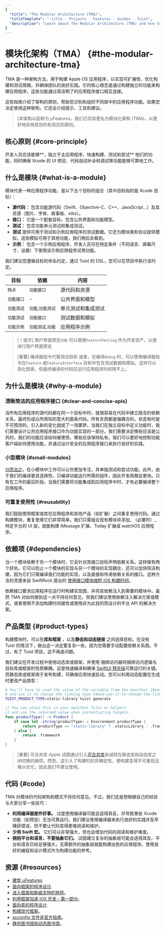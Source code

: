 ```yaml
---
{
  "title": "The Modular Architecture (TMA)",
  "titleTemplate": ":title · Projects · Features · Guides · Tuist",
  "description": "Learn about The Modular Architecture (TMA) and how to structure your projects using it."
}
---
```

# 模块化架构（TMA） {#the-modular-architecture-tma}

TMA 是一种架构方法，用于构建 Apple OS
应用程序，以实现可扩展性、优化构建和测试周期，并确保团队的良好实践。它的核心理念是通过构建独立的功能来构建应用程序，这些功能通过简洁明了的应用程序接口相互连接。

这些指南介绍了架构的原则，帮助您识别和组织不同层中的应用程序功能。如果您决定使用这种架构，它还会介绍提示、工具和建议。

> [本架构以前称为 µFeatures。我们已将其更名为模块化架构 (TMA)，以更好地反映其目的和背后的原则。

## 核心原则 {#core-principle}

开发人员应该能够**，独立于主应用程序，快速构建、测试和尝试** 他们的功能，同时确保 Xcode 的 UI 预览、代码自动补全和调试等功能能够可靠地工作。

## 什么是模块 {#what-is-a-module}

模块代表一种应用程序功能，是以下五个目标的组合（其中目标指的是 Xcode 目标）：

- **源代码：** 包含功能源代码（Swift、Objective-C、C++、JavaScript...）及其资源（图片、字体、故事板、xibs）。
- **接口：** 它是一个配套目标，包含公共界面和功能模型。
- **测试：** 包含功能单元测试和集成测试。
- **测试** 提供可用于测试和示例应用程序的测试数据。它还为模块类和协议提供模拟，这些模拟可用于其他功能，我们稍后会看到。
- **示例：** 包含一个示例应用程序，开发人员可在特定条件（不同语言、屏幕尺寸、设置）下使用该示例应用程序试用功能。

我们建议您遵循目标的命名约定，通过 Tuist 的 DSL，您可以在项目中执行该约定。

| 目标     | 依赖          | 内容        |
| ------ | ----------- | --------- |
| `特点`   | `功能接口`      | 源代码和资源    |
| `功能接口` | -           | 公共界面和模型   |
| `功能测试` | `功能`,`功能测试` | 单元测试和集成测试 |
| `功能测试` | `功能接口`      | 测试数据和模拟   |
| `功能示例` | `功能测试`,`功能` | 应用程序示例    |

> [！提示] 用户界面预览`功能` 可以使用`FeatureTesting` 作为开发资产，以便进行用户界面预览

> [重要] 编译器指令代替测试目标 或者，在编译`Debug` 时，可以使用编译器指令在`Feature` 或`FeatureInterface`
> 目标中包含测试数据和模拟。这样可以简化图表，但最终编译的代码在运行应用程序时却用不上。

## 为什么是模块 {#why-a-module}

### 清晰简洁的应用程序接口 {#clear-and-concise-apis}

当所有应用程序的源代码都在同一个目标中时，就很容易在代码中建立隐含的依赖关系，最终形成众所周知的意大利面条代码。所有东西都是强耦合的，状态有时是不可预测的，引入新的变化就成了一场噩梦。当我们在独立目标中定义功能时，我们需要设计公共应用程序接口作为功能实现的一部分。我们需要决定哪些应该是公共的，我们的功能应该如何被使用，哪些应该保持私有。我们可以更好地控制功能客户端如何使用功能，并通过设计安全的应用程序接口来执行良好的实践。

### 小型模块 {#small-modules}

[分而治之](https://en.wikipedia.org/wiki/Divide_and_conquer)。在小模块中工作可以让你更加专注，并单独测试和尝试功能。此外，由于我们的编译更具选择性，只编译功能运行所需的组件，因此开发周期会更快。只有在工作的最后阶段，当我们需要将功能集成到应用程序中时，才有必要编译整个应用程序。

### 可重复使用性 {#reusability}

我们鼓励使用框架或库在应用程序和其他产品（如扩展）之间重复使用代码。通过构建模块，重复使用它们非常简单。我们只需组合现有模块并添加_ （必要时）_ 特定平台的
UI 层，就能构建 iMessage 扩展、Today 扩展或 watchOS 应用程序。

## 依赖项 {#dependencies｝

当一个模块依赖于另一个模块时，它会针对其接口目标声明依赖关系。这样做有两个好处。它可以防止一个模块的实现与另一个模块的实现耦合，还可以加快简洁构建，因为它们只需编译我们功能的实现，以及直接和传递依赖关系的接口。这种方法的灵感来自
SwiftRock 提出的 [使用接口模块缩短 iOS
构建时间](https://swiftrocks.com/reducing-ios-build-times-by-using-interface-targets)。

依赖接口要求应用程序在运行时构建实现图，并将其依赖注入到需要的模块中。虽然 TMA
对如何做到这一点不持任何意见，但我们建议使用依赖注入解决方案或模式，或者使用不添加构建时间接性或使用非为此目的而设计的平台 API 的解决方案。

## 产品类型 {#product-types｝

构建模块时，可以在**库和框架** ，以及**静态和动态链接** 之间选择目标。在没有 Tuist
的情况下，做出这一决定要复杂一些，因为您需要手动配置依赖关系图。不过，有了 Tuist 项目，这不再是问题。

我们建议在开发过程中使用动态库或框架，并使用
<LocalizedLink href="/guides/features/projects/synthesized-files#bundle-accessors">捆绑访问器</LocalizedLink>将捆绑访问逻辑与目标库或框架的性质解耦。这是快速编译和确保
[SwiftUI
预览版](https://developer.apple.com/documentation/swiftui/previews-in-xcode)可靠运行的关键。而静态库或框架用于发布构建，可确保应用快速启动。您可以利用<LocalizedLink href="/guides/features/projects/dynamic-configuration#configuration-through-environment-variables">动态配置</LocalizedLink>在生成时更改产品类型：

```bash
# You'll have to read the value of the variable from the manifest {#youll-have-to-read-the-value-of-the-variable-from-the-manifest}
# and use it to change the linking type {#and-use-it-to-change-the-linking-type}
TUIST_PRODUCT_TYPE=static-library tuist generate
```

```swift
// You can place this in your manifest files or helpers
// and use the returned value when instantiating targets.
func productType() -> Product {
    if case let .string(productType) = Environment.productType {
        return productType == "static-library" ? .staticLibrary : .framework
    } else {
        return .framework
    }
}
```


> [重要] 可合并库 Apple
> 试图通过引入[可合并库](https://developer.apple.com/documentation/xcode/configuring-your-project-to-use-mergeable-libraries)来减轻在静态库和动态库之间切换的麻烦。然而，这引入了构建时的非确定性，使构建变得不可重现且难以优化，因此我们不建议使用。

## 代码 {#code}

TMA 对模块的代码架构和模式不持任何意见。不过，我们还是想根据自己的经验与大家分享一些技巧：

- **利用编译器是件好事。** 过度使用编译器可能会适得其反，并导致某些 Xcode
  功能（如预览）无法可靠运行。我们建议使用编译器来执行良好的实践并及早捕获错误，但不要让代码变得更难阅读和维护。
- **少用 Swift 宏。** 它们可以非常强大，但也会增加代码的阅读和维护难度。
- **拥抱平台和语言，不要抽象它们。**
  试图建立复杂的抽象层可能会适得其反。平台和语言已经足够强大，无需额外的抽象层就能构建出色的应用程序。使用良好的编程和设计模式作为构建功能的参考。

## 资源 {#resources｝

- [建筑 µFeatures](https://speakerdeck.com/pepibumur/building-ufeatures)
- [面向框架的程序设计](https://speakerdeck.com/pepibumur/framework-oriented-programming-mobilization-dot-pl).
- [进入框架和斯威夫特的旅程](https://speakerdeck.com/pepibumur/a-journey-into-frameworks-and-swift)。
- [利用框架加速 iOS 开发 -
  第一部分](https://developers.soundcloud.com/blog/leveraging-frameworks-to-speed-up-our-development-on-ios-part-1)。
- [面向库的程序设计](https://academy.realm.io/posts/justin-spahr-summers-library-oriented-programming/).
- [构建现代框架](https://developer.apple.com/videos/play/wwdc2014/416/)。
- [xcconfig 文件非官方指南](https://pewpewthespells.com/blog/xcconfig_guide.html)。
- [静态图书馆和动态图书馆](https://pewpewthespells.com/blog/static_and_dynamic_libraries.html)。
